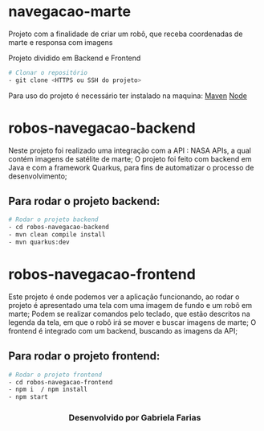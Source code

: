 # navegacao-marte
Projeto com a finalidade de criar um robô, que receba coordenadas de marte e responsa com imagens


Projeto dividido em Backend e Frontend

```bash
# Clonar o repositório
- git clone <HTTPS ou SSH do projeto>
```

Para uso do projeto é necessário ter instalado na maquina:
[Maven](https://maven.apache.org/install.html)
[Node](https://nodejs.org/en)

# robos-navegacao-backend
Neste projeto foi realizado uma integração com a API : NASA APIs, a qual contém imagens de satélite de marte;
O projeto foi feito com backend em Java e com a framework Quarkus, para fins de automatizar o processo de desenvolvimento;

## Para rodar o projeto backend:

```bash
# Rodar o projeto backend
- cd robos-navegacao-backend
- mvn clean compile install
- mvn quarkus:dev
```

# robos-navegacao-frontend
Este projeto é onde podemos ver a aplicação funcionando, ao rodar o projeto é apresentado uma tela com uma imagem de fundo e um robô em marte;
Podem se realizar comandos pelo teclado, que estão descritos na legenda da tela, em que o robô irá se mover e buscar imagens de marte;
O frontend é integrado com um backend, buscando as imagens da API;

## Para rodar o projeto frontend:

```bash
# Rodar o projeto frontend
- cd robos-navegacao-frontend
- npm i  / npm install
- npm start
```



<h3 align="center">Desenvolvido por Gabriela Farias</h3>

